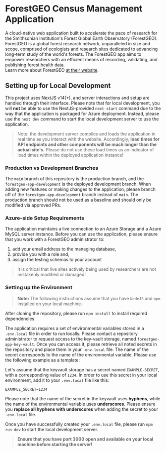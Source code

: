 # ForestGEO Census Management Application

A cloud-native web application built to accelerate the pace of research for the Smithsonian
Institution's Forest Global Earth Observatory (ForestGEO). ForestGEO is a global forest research
network, unparalleled in size and scope, comprised of ecologists and research sites dedicated to
advancing long-term study of the world's forests. The ForestGEO app aims to empower researchers with
an efficient means of recording, validating, and publishing forest health data.  
Learn more about ForestGEO [at their website](https://www.forestgeo.si.edu/).

## Setting up for Local Development

This project uses NextJS v14(+), and server interactions and setup are handled through their interface. Please note
that for local development, you will **not** be able to use the NextJS-provided `next start` command due to the way that
the application is packaged for Azure deployment. Instead, please use the `next dev` command to start the local
development server to use the application.

> Note: the development server compiles and loads the application in real time as you interact with the website.
> Accordingly, **load times for API endpoints and other components will be much longer than the actual site's.** Please
> do not use these load times as an indicator of load times within the deployed application instance!

### Production vs Development Branches

The `main` branch of this repository is the production branch, and the `forestgeo-app-development` is the deployed
development branch. When adding new features or making changes to the application, please branch off of the
`forestgeo-app-development` branch instead of `main`. The production branch should not be used as a baseline and should
only be modified via approved PRs.

### Azure-side Setup Requirements

The application maintains a live connection to an Azure Storage and a Azure MySQL server instance. Before you can use
the application, please ensure that you work with a ForestGEO administrator to:

1. add your email address to the managing database,
2. provide you with a role and,
3. assign the testing schemas to your account

> It is critical that live sites actively being used by researchers are not mistakenly modified or damaged!

### Setting up the Environment

> **Note:** The following instructions assume that you have `NodeJS` and `npm` installed on your local machine.

After cloning the repository, please run `npm install` to install required dependencies.

The application requires a set of environmental variables stored in a `.env.local` file in order to run locally. Please
contact a repository administrator to request access to the key-vault storage, named `forestgeo-app-key-vault`. Once you
can access it, please retrieve all noted secrets in the repository and place them in your `.env.local` file. The name of
the secret corresponds to the name of the environmental variable. Please use the following example as a template:

Let's assume that the keyvault storage has a secret named `EXAMPLE-SECRET`, with a corresponding value of `1234`.
In order to use this secret in your local environment, add it to your `.env.local` file like this:

`EXAMPLE_SECRET=1234`

Please note that the name of the secret in the keyvault uses **hyphens**, while the name of the environmental variable
uses **underscores**. Please ensure you **replace all hyphens with underscores** when adding the secret to your
`.env.local` file.

Once you have successfully created your `.env.local` file, please run `npm run dev` to start the local development
server.

> **Ensure that you have port 3000 open and available on your local machine before starting the server!**
